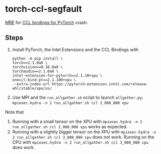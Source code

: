 # torch-ccl-segfault

[MRE](https://stackoverflow.com/help/minimal-reproducible-example) for [CCL bindings for PyTorch](https://github.com/intel/torch-ccl/tree/master) crash.

## Steps

1. Install PyTorch, the Intel Extensions and the CCL Bindings with
   ```shell
   python -m pip install \
   torch==2.1.0a0 \
   torchvision==0.16.0a0 \
   torchaudio==2.1.0a0 \
   intel-extension-for-pytorch==2.1.10+xpu \
   oneccl-bind-pt==2.1.100+xpu \
   --extra-index-url https://pytorch-extension.intel.com/release-whl/stable/xpu/us/
   ```
1. Use MPI and the `run_allgather.sh` script to launch `allgather.py`: `mpiexec.hydra -n 2 run_allgather.sh ccl 2_000_000 xpu`

Note that 

1. Running with a small tensor on the XPU with `mpiexec.hydra -n 2 run_allgather.sh ccl 2_000_000 xpu` works as expected.
1. Running with a slightly bigger tensor on the XPU with `mpiexec.hydra -n 2 run_allgather.sh ccl 3_000_000 xpu` does not work.
Running on the CPU with `mpiexec.hydra -n 2 run_allgather.sh ccl 3_000_000 cpu` does work.

